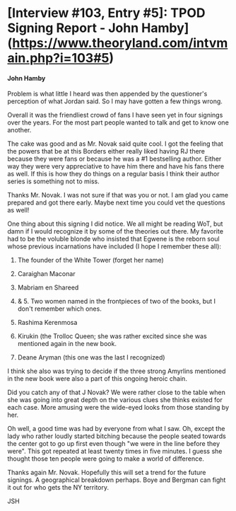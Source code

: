 # [Interview #103, Entry #5]: TPOD Signing Report - John Hamby](https://www.theoryland.com/intvmain.php?i=103#5)

#### John Hamby

Problem is what little I heard was then appended by the questioner's perception of what Jordan said. So I may have gotten a few things wrong.

Overall it was the friendliest crowd of fans I have seen yet in four signings over the years. For the most part people wanted to talk and get to know one another.

The cake was good and as Mr. Novak said quite cool. I got the feeling that the powers that be at this Borders either really liked having RJ there because they were fans or because he was a #1 bestselling author. Either way they were very appreciative to have him there and have his fans there as well. If this is how they do things on a regular basis I think their author series is something not to miss.

Thanks Mr. Novak. I was not sure if that was you or not. I am glad you came prepared and got there early. Maybe next time you could vet the questions as well!

One thing about this signing I did notice. We all might be reading WoT, but damn if I would recognize it by some of the theories out there. My favorite had to be the voluble blonde who insisted that Egwene is the reborn soul whose previous incarnations have included (I hope I remember these all):

1. The founder of the White Tower (forget her name)
  
2. Caraighan Maconar
  
3. Mabriam en Shareed
  
4. & 5. Two women named in the frontpieces of two of the books, but I don't remember which ones.
  
6. Rashima Kerenmosa
  
7. Kirukin (the Trolloc Queen; she was rather excited since she was mentioned again in the new book.
  
8. Deane Aryman (this one was the last I recognized)

I think she also was trying to decide if the three strong Amyrlins mentioned in the new book were also a part of this ongoing heroic chain.

Did you catch any of that J Novak? We were rather close to the table when she was going into great depth on the various clues she thinks existed for each case. More amusing were the wide-eyed looks from those standing by her.

Oh well, a good time was had by everyone from what I saw. Oh, except the lady who rather loudly started bitching because the people seated towards the center got to go up first even though "we were in the line before they were". This got repeated at least twenty times in five minutes. I guess she thought those ten people were going to make a world of difference.

Thanks again Mr. Novak. Hopefully this will set a trend for the future signings. A geographical breakdown perhaps. Boye and Bergman can fight it out for who gets the NY territory.

JSH

